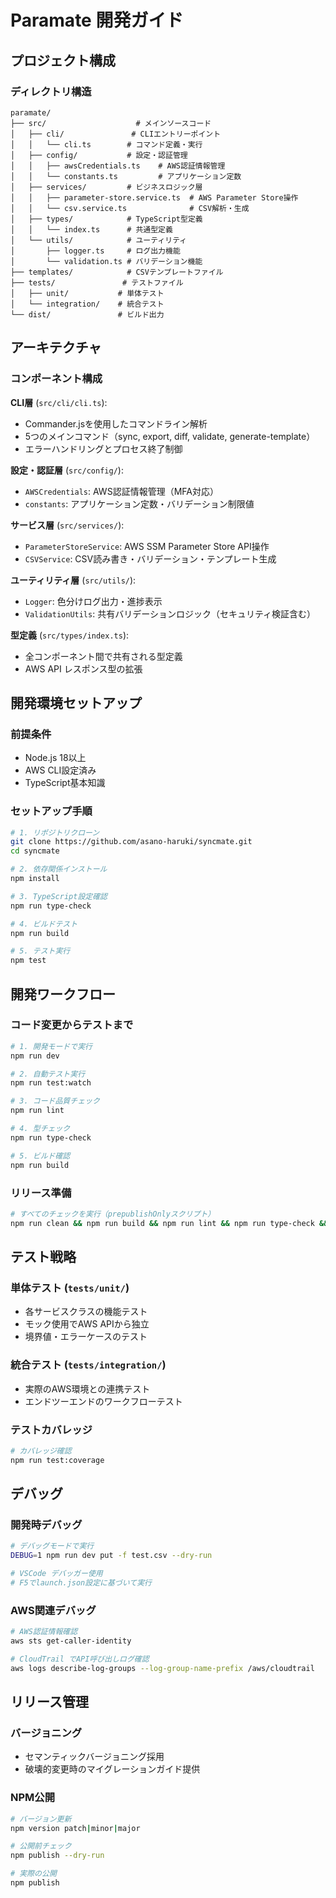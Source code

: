 # Paramate 開発ガイド

## プロジェクト構成

### ディレクトリ構造
```
paramate/
├── src/                    # メインソースコード
│   ├── cli/               # CLIエントリーポイント
│   │   └── cli.ts        # コマンド定義・実行
│   ├── config/           # 設定・認証管理
│   │   ├── awsCredentials.ts    # AWS認証情報管理
│   │   └── constants.ts         # アプリケーション定数
│   ├── services/         # ビジネスロジック層
│   │   ├── parameter-store.service.ts  # AWS Parameter Store操作
│   │   └── csv.service.ts              # CSV解析・生成
│   ├── types/            # TypeScript型定義
│   │   └── index.ts      # 共通型定義
│   └── utils/            # ユーティリティ
│       ├── logger.ts     # ログ出力機能
│       └── validation.ts # バリデーション機能
├── templates/            # CSVテンプレートファイル
├── tests/               # テストファイル
│   ├── unit/           # 単体テスト
│   └── integration/    # 統合テスト
└── dist/               # ビルド出力
```

## アーキテクチャ

### コンポーネント構成

**CLI層** (`src/cli/cli.ts`):
- Commander.jsを使用したコマンドライン解析
- 5つのメインコマンド（sync, export, diff, validate, generate-template）
- エラーハンドリングとプロセス終了制御

**設定・認証層** (`src/config/`):
- `AWSCredentials`: AWS認証情報管理（MFA対応）
- `constants`: アプリケーション定数・バリデーション制限値

**サービス層** (`src/services/`):
- `ParameterStoreService`: AWS SSM Parameter Store API操作
- `CSVService`: CSV読み書き・バリデーション・テンプレート生成

**ユーティリティ層** (`src/utils/`):
- `Logger`: 色分けログ出力・進捗表示
- `ValidationUtils`: 共有バリデーションロジック（セキュリティ検証含む）

**型定義** (`src/types/index.ts`):
- 全コンポーネント間で共有される型定義
- AWS API レスポンス型の拡張

## 開発環境セットアップ

### 前提条件
- Node.js 18以上
- AWS CLI設定済み
- TypeScript基本知識

### セットアップ手順
```bash
# 1. リポジトリクローン
git clone https://github.com/asano-haruki/syncmate.git
cd syncmate

# 2. 依存関係インストール
npm install

# 3. TypeScript設定確認
npm run type-check

# 4. ビルドテスト
npm run build

# 5. テスト実行
npm test
```

## 開発ワークフロー

### コード変更からテストまで
```bash
# 1. 開発モードで実行
npm run dev

# 2. 自動テスト実行
npm run test:watch

# 3. コード品質チェック
npm run lint

# 4. 型チェック
npm run type-check

# 5. ビルド確認
npm run build
```

### リリース準備
```bash
# すべてのチェックを実行（prepublishOnlyスクリプト）
npm run clean && npm run build && npm run lint && npm run type-check && npm test
```

## テスト戦略

### 単体テスト (`tests/unit/`)
- 各サービスクラスの機能テスト
- モック使用でAWS APIから独立
- 境界値・エラーケースのテスト

### 統合テスト (`tests/integration/`)
- 実際のAWS環境との連携テスト
- エンドツーエンドのワークフローテスト

### テストカバレッジ
```bash
# カバレッジ確認
npm run test:coverage
```

## デバッグ

### 開発時デバッグ
```bash
# デバッグモードで実行
DEBUG=1 npm run dev put -f test.csv --dry-run

# VSCode デバッガー使用
# F5でlaunch.json設定に基づいて実行
```

### AWS関連デバッグ
```bash
# AWS認証情報確認
aws sts get-caller-identity

# CloudTrail でAPI呼び出しログ確認
aws logs describe-log-groups --log-group-name-prefix /aws/cloudtrail
```

## リリース管理

### バージョニング
- セマンティックバージョニング採用
- 破壊的変更時のマイグレーションガイド提供

### NPM公開
```bash
# バージョン更新
npm version patch|minor|major

# 公開前チェック
npm publish --dry-run

# 実際の公開
npm publish
```